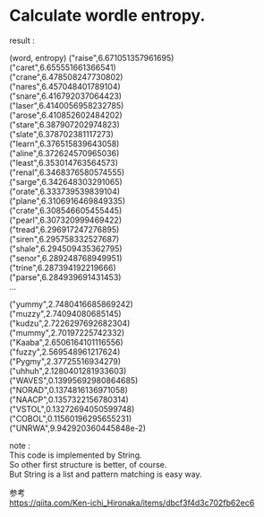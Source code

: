 
# Calculate wordle entropy.  

result :  
  
(word, entropy)
("raise",6.671051357961695)  
("caret",6.655551661366541)  
("crane",6.478508247730802)  
("nares",6.457048401789104)  
("snare",6.416792037064423)  
("laser",6.4140056958232785)  
("arose",6.410852602484202)  
("stare",6.387907202974823)  
("slate",6.378702381117273)  
("learn",6.376515839643058)  
("aline",6.372624570965036)  
("least",6.353014763564573)  
("renal",6.3468376580574555)  
("sarge",6.342648303291065)  
("orate",6.333739539839104)  
("plane",6.3106916469849335)  
("crate",6.308546605455445)  
("pearl",6.307320999469422)  
("tread",6.296917247276895)  
("siren",6.295758332527687)  
("shale",6.294509435362795)  
("senor",6.289248768949951)  
("trine",6.287394192219666)  
("parse",6.284939691431453)  
    ...
  
("yummy",2.7480416685869242)  
("muzzy",2.74094080685145)  
("kudzu",2.7226297692682304)  
("mummy",2.70197225742332)  
("Kaaba",2.6506164101116556)  
("fuzzy",2.569548961217624)  
("Pygmy",2.37725516934279)  
("uhhuh",2.1280401281933603)  
("WAVES",0.13995692980864685)  
("NORAD",0.1374816136971058)  
("NAACP",0.1357322156780314)  
("VSTOL",0.13272694050599748)  
("COBOL",0.11560196295655231)  
("UNRWA",9.942920360445848e-2)  
  
    
  
  
note :    
This code is implemented by String.  
So other first structure is better, of course.  
But String is a list and pattern matching is easy way.  

  
  
  
    
参考  
https://qiita.com/Ken-ichi_Hironaka/items/dbcf3f4d3c702fb62ec6
